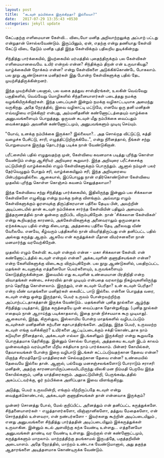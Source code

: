 ```yaml
---
layout: post
title:  "கடவுள் நம்பிக்கை இருக்கிறதா? இல்லையா?"
date:   2017-07-29 13:35:43 +0530
categories: jekyll update
---
```


கேட்பதற்கு எளிமையான கேள்வி... விடையோ மனித அறிவாற்றலுக்கு அப்பாற் பட்டது என்றுதான் சொல்லவேண்டும். இருப்பினும், ஏன், எதற்கு என்று தணியாது கேள்வி கேட்டு விடை தேடும் மனித புத்தி இந்த கேள்விக்கும் பதிலறிய துடிக்கின்றது.

சிந்தித்து பார்க்கையில், இயற்கையில் மர்மத்தில் புதைந்திருக்கும் பல கேள்விகள் எளிமையானவையே. உயிர் என்றல் என்ன? சிந்திக்கும் திறன் என் உருவாகியது? வாழ்க்கையின் நோக்கம் என்ன? என்று கேள்விகளை அடுக்கிக்கொண்டே போகலாம். பல நூறு ஆண்டுகளாக மனிதர்கள் இது போன்ற கேள்விகளுக்கு பதில் தேட முயற்சித்திருக்கின்றனர். 

இந்த முயற்சியின் பலனால், பல வகை தத்துவ சாஸ்திரங்கள், உலகின் வெவ்வேறு  பகுதிகளில், வெவ்வேறு மொழிகளில் சிந்தனையாளர்கள் படைத்தது நமக்கு வழங்கியிருக்கிறார்கள். இந்த படைப்புகள் இன்றும் நமக்கு வழிகாட்டடியாக அமைந்து வருகிறது. அதே நேரத்தில், இவை வழிகாட்டி மட்டுமே, எனவே ஒரு தனி மனிதன் எவ்வழியை எடுக்கிறார் என்பது, அம்மனிதனின் கண்ணோட்டத்தையும் வாழ்க்கை அனுபவங்களையும் பொறுத்தது. ஒருவன்  கடவுள் மீது நம்பிக்கை வைப்பதும் வைக்காததும் அவனின் கண்ணோட்டமும், அனுபவங்களும் முடிவு செய்யும்.

"யோவ், உனக்கு நம்பிக்கை இருக்கா? இல்லையா?.. அத சொல்றத விட்டுட்டு, சுத்தி வழைச்சு பேசிட்டு, சாரி, எழுத்திட்டுறிருக்கியே..", என்று நினைத்தால், நீங்கள் சற்று பொறுமையாக இருந்து தொடர்ந்து படிக்க நான் வேண்டுகிறான்.

பரீட்சையில் பதில் எழுதுவதற்கு முன், கேள்வியை கவனமாக படித்து புரிந்து கொள்ள வேண்டும் என்று ஆசிரியர் அறிவுரை கூறுவார். இந்த அறிவுரை பரீட்ச்சைக்கு மட்டுமின்றி வாழ்க்கையில் எழும் கேள்விகளுக்கும் பொருந்தும். ஆனால் நம்முள் பலர் தேர்வெழுதும் போதும் சரி, வாழ்க்கையிலும் சரி, இந்த அறிவுரையை பின்பற்றுவதில்லை. ஆகையால், இப்பொழுது நான் எதிர்கொண்டுள்ள கேள்வியை முதலில் புரிந்து கொள்ள கொஞ்சம் கவனம் செலுத்தலாமா?  

இந்த கேள்வியை சற்று சிந்தித்து பார்க்கையில், இதிலிருந்து இன்னும் பல சிக்கலான கேள்விகளே எழுகிறது என்று நமக்கு நன்கு விளங்கும். அவ்வாறு எழும் கேள்விகளுக்கும் ஓரளவுக்கு திருப்திகரமான பதிலை தேடிய பின், அவற்றின் அடிப்படையில் தான் கடவுள் நம்பிக்கை சார்ந்த கேள்வியின் பதிலும் அமையும். இத்தருணத்தில் நான் ஒன்றை குறிப்பிட விரும்புகிறேன். நான் 'சிக்கலான கேள்விகள்' என்று கூறியதற்கு காரணம், அக்கேள்விகளுக்கு அனைவராலும் ஒருமனதாக ஏற்கக்கூடிய பதில் என்று கிடையாது, அத்தகைய பதிலை தேடி அலைவது வீண் வேலையே. எனவே, கீழ்வரும் பத்திகளில் நான் விவரித்திருப்பது என் தனிப்பட்ட பதில் அல்லது கருத்து ஆகும். ஆகவே என் கருத்துக்கள் மீதான விமர்சனகளை நான்  மனமார்ந்து வரவேற்கிறேன்.

முதலில் எழும் கேள்வி: கடவுள் என்றால் என்ன  - மகா சிக்கலான கேள்வி. என் கண்ணோட்டத்தில் கடவுள் என்றால் என்ன? அக்கடவுளின் குணாதிசயங்கள் என்ன? என்ற கேளிவிகளுக்கு விடைகூற விரும்புகிறேன்.  பல நூறு ஆண்டுகளில், பலதிறப்பட்ட மதங்கள் கடவுளுக்கு எத்தனையோ பெயர்களையும், உருவங்களையும் கொடுத்திருக்கின்றன.  இவையில் எது கடவுளின் உண்மையான பிரதிநிதி என்ற விவாதங்கள் சண்டை சச்சரவில் தான் முடியும் என்பதை வரலாற்று நிகழ்வுகளிலிருந்து நாம் தெரிந்து கொள்ளலாம். இருந்தும், என் கடவுள் பெரிதா? உன் கடவுள் பெரிதா? என்ற வீண் வாதங்களை மனிதர்கள் கைவிட்ட பாடு இல்லை. என்னை பொறுத்த வரை, கடவுள் என்று ஒன்று இருந்தால்,  பெயர் உருவம் போன்றவற்றிற்கு அப்பாற்பட்டதாகத்தான் இருக்க வேண்டும்..  மதங்களின் புனித நூல்களை ஆழ்ந்து சிந்தித்து படித்தால், இந்த கருத்தையே முன் வைப்பதாக தோன்றுகிறது. (புனித நூல்கள் எதையும்  நான் ஆராய்ந்து படிக்காதலால், இதை நான் நிச்சயமாக கூற முடியாது). ஆகையால், இந்து, கிருஸ்துவ, இஸ்லாமிய போன்ற மாதங்களில் வழிபடப்படும் கடவுள்கள் மனிதனின் கற்பனை கதாபாத்திரங்களே. அடுத்து, இந்த பெயர், உருவமற்ற கடவுள் எங்கு வசிக்கிறார்? உயிர்களை ஆட்டிப்படைக்கும் சக்தி கொண்டதாக நாம் கடுவுளை நினைத்தால், அக்கடவுள் எல்லா இடங்களிலும் இருக்கிறார் என்று கூறுவதே பொருத்தமாக தெரிகிறது. இன்னும் சொல்ல போனால், அத்தகைய கடவுள் இடம் காலம் முன்வைக்கும் வரம்புகளை மீறிய சக்தியாக நாம் பார்க்கலாம். பின்னர் கோயில்கள், தேவாலயங்கள் போன்ற இறை வழிபாடு இடங்கள் கட்டப்படுவதற்கான தேவை என்ன? மிகுந்த சிரமத்தோடு யாத்திரைகள் செல்வதற்கான தேவை என்ன? உண்மையில் தேவையே இல்லை தான். ஆனால், பல்வேறு மனசஞ்சலங்களோடு போராடும் சராசரி மனிதன், அதற்கு காரணமாயிருப்பவையிடமிருந்து விலகி மன நிம்மதி பெறவே இந்த கோயில்களும், புனித யாத்திரைகளும். அதுமட்டுமின்றி, பெருங்கஷ்டத்தில் அகப்பட்டவர்க்கு, ஓர் நம்பிக்கை அளிப்பதாக இவை விளங்குகிறது. 

அடுத்து, பெயர் உருவமின்றி, எங்கும் வீற்றிருப்பதே கடவுள் என்று வைத்துக்கொண்டால், அக்கடவுள் குணாதிசயங்கள் தான் என்னவாக இருக்கும்? 

முன்னர் சொனத்து போல், மேல் குறிப்பிட்ட அனைத்தும் என் தனிப்பட்ட கருத்துக்களே. சிந்தனையாளர்கள் - எழுத்தாளர்களோ, விஞ்ஞானிகளோ, தத்துவ மேதைகளோ, என் சொந்தத்தில் உள்ளவரா, என் நண்பர்களோ - இவர்களது கூற்றின் அடிப்படையிலும் , எனது அனுபவங்களை சிந்தித்து பார்த்ததின் அடிப்படையிலும் இக்கருத்துக்கள் உருவாகின. இன்னும் கடல் அளவிற்கு கற்க வேண்டி உள்ளது... எத்தனையோ அனுபவங்கள் தாண்டி வர வேண்டி உள்ளது. இவற்றால் என் கண்ணோட்டமும், கருத்துக்களும் மாறலாம். மாற்றத்திற்கு தயங்காமல் இருபத்தே, பகுத்தறிவின் அடையாளம். அதே நேரத்தில், மாற்றம் உண்டாக வேண்டுமானால், அது தகுந்த ஆதாரங்களை அடித்தளமாக கொண்டிருக்க வேண்டும்.  

